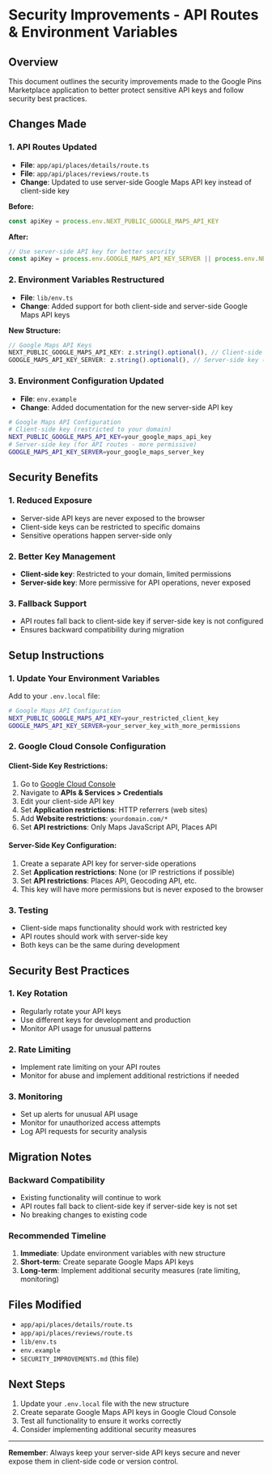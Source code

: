 # Security Improvements - API Routes & Environment Variables

## Overview
This document outlines the security improvements made to the Google Pins Marketplace application to better protect sensitive API keys and follow security best practices.

## Changes Made

### 1. **API Routes Updated**
- **File**: `app/api/places/details/route.ts`
- **File**: `app/api/places/reviews/route.ts`
- **Change**: Updated to use server-side Google Maps API key instead of client-side key

**Before:**
```typescript
const apiKey = process.env.NEXT_PUBLIC_GOOGLE_MAPS_API_KEY
```

**After:**
```typescript
// Use server-side API key for better security
const apiKey = process.env.GOOGLE_MAPS_API_KEY_SERVER || process.env.NEXT_PUBLIC_GOOGLE_MAPS_API_KEY
```

### 2. **Environment Variables Restructured**
- **File**: `lib/env.ts`
- **Change**: Added support for both client-side and server-side Google Maps API keys

**New Structure:**
```typescript
// Google Maps API Keys
NEXT_PUBLIC_GOOGLE_MAPS_API_KEY: z.string().optional(), // Client-side key
GOOGLE_MAPS_API_KEY_SERVER: z.string().optional(), // Server-side key (more permissive)
```

### 3. **Environment Configuration Updated**
- **File**: `env.example`
- **Change**: Added documentation for the new server-side API key

```bash
# Google Maps API Configuration
# Client-side key (restricted to your domain)
NEXT_PUBLIC_GOOGLE_MAPS_API_KEY=your_google_maps_api_key
# Server-side key (for API routes - more permissive)
GOOGLE_MAPS_API_KEY_SERVER=your_google_maps_server_key
```

## Security Benefits

### 1. **Reduced Exposure**
- Server-side API keys are never exposed to the browser
- Client-side keys can be restricted to specific domains
- Sensitive operations happen server-side only

### 2. **Better Key Management**
- **Client-side key**: Restricted to your domain, limited permissions
- **Server-side key**: More permissive for API operations, never exposed

### 3. **Fallback Support**
- API routes fall back to client-side key if server-side key is not configured
- Ensures backward compatibility during migration

## Setup Instructions

### 1. **Update Your Environment Variables**
Add to your `.env.local` file:
```bash
# Google Maps API Configuration
NEXT_PUBLIC_GOOGLE_MAPS_API_KEY=your_restricted_client_key
GOOGLE_MAPS_API_KEY_SERVER=your_server_key_with_more_permissions
```

### 2. **Google Cloud Console Configuration**

#### Client-Side Key Restrictions:
1. Go to [Google Cloud Console](https://console.cloud.google.com/)
2. Navigate to **APIs & Services > Credentials**
3. Edit your client-side API key
4. Set **Application restrictions**: HTTP referrers (web sites)
5. Add **Website restrictions**: `yourdomain.com/*`
6. Set **API restrictions**: Only Maps JavaScript API, Places API

#### Server-Side Key Configuration:
1. Create a separate API key for server-side operations
2. Set **Application restrictions**: None (or IP restrictions if possible)
3. Set **API restrictions**: Places API, Geocoding API, etc.
4. This key will have more permissions but is never exposed to the browser

### 3. **Testing**
- Client-side maps functionality should work with restricted key
- API routes should work with server-side key
- Both keys can be the same during development

## Security Best Practices

### 1. **Key Rotation**
- Regularly rotate your API keys
- Use different keys for development and production
- Monitor API usage for unusual patterns

### 2. **Rate Limiting**
- Implement rate limiting on your API routes
- Monitor for abuse and implement additional restrictions if needed

### 3. **Monitoring**
- Set up alerts for unusual API usage
- Monitor for unauthorized access attempts
- Log API requests for security analysis

## Migration Notes

### Backward Compatibility
- Existing functionality will continue to work
- API routes fall back to client-side key if server-side key is not set
- No breaking changes to existing code

### Recommended Timeline
1. **Immediate**: Update environment variables with new structure
2. **Short-term**: Create separate Google Maps API keys
3. **Long-term**: Implement additional security measures (rate limiting, monitoring)

## Files Modified
- `app/api/places/details/route.ts`
- `app/api/places/reviews/route.ts`
- `lib/env.ts`
- `env.example`
- `SECURITY_IMPROVEMENTS.md` (this file)

## Next Steps
1. Update your `.env.local` file with the new structure
2. Create separate Google Maps API keys in Google Cloud Console
3. Test all functionality to ensure it works correctly
4. Consider implementing additional security measures

---

**Remember**: Always keep your server-side API keys secure and never expose them in client-side code or version control. 